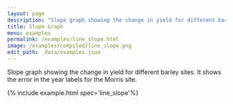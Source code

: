 ```yaml
---
layout: page
description: "Slope graph showing the change in yield for different barley sites. It shows the error in the year labels for the Morris site."
title: Slope Graph
menu: examples
permalink: /examples/line_slope.html
image: /examples/compiled/line_slope.png
edit_path: _data/examples.json
---
```


Slope graph showing the change in yield for different barley sites. It shows the error in the year labels for the Morris site.

{% include example.html spec='line_slope'%}
